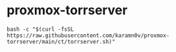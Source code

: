 # proxmox-torrserver

```
bash -c "$(curl -fsSL https://raw.githubusercontent.com/karamn0v/proxmox-torrserver/main/ct/torrserver.sh)"
```
